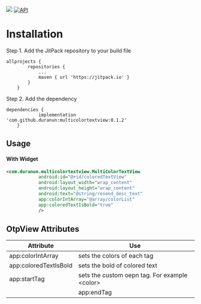 [![](https://jitpack.io/v/duranun/multicolortextview.svg)](https://jitpack.io/#duranun/multicolortextview)
[![API](https://img.shields.io/badge/API-14%2B-brightgreen.svg?style=flat)](https://android-arsenal.com/api?level=14)
# Installation


Step 1. Add the JitPack repository to your build file

```
allprojects {
		repositories {
			...
			maven { url 'https://jitpack.io' }
		}
	}

```

Step 2. Add the dependency

```
dependencies {
	        implementation 'com.github.duranun:multicolortextview:0.1.2'
	}
```
## Usage

#### With Widget
```XML
<com.duranun.multicolortextview.MultiColorTextView
            android:id="@+id/coloredTextView"
            android:layout_width="wrap_content"
            android:layout_height="wrap_content"
            android:text="@string/resend_desc_text"
            app:colorIntArray="@array/colorList"
            app:coloredTextIsBold="true"
            />
```


## OtpView Attributes
| Attribute | Use |
| ----------| --- |
| app:colorIntArray | sets the colors of each <color> tag |
| app:coloredTextIsBold | sets the bold of colored text |
| app:startTag | sets the custom oepn tag.  For example &lt;color&gt;  |
	| app:endTag | sets the custom end tag. For example &lt;/color&gt;  |
